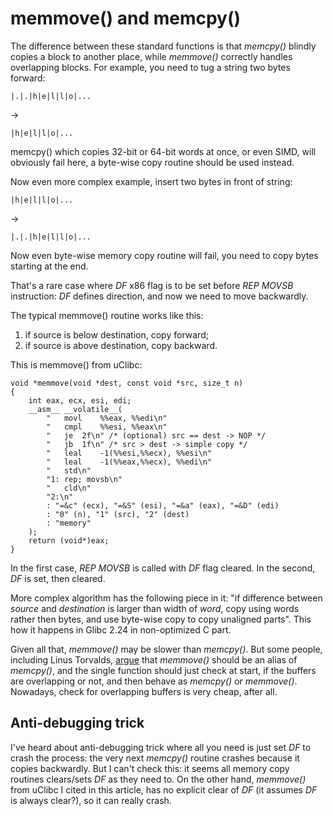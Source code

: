 # memmove() and memcpy()

The difference between these standard functions is that *memcpy()* blindly copies a block to another place,
while *memmove()* correctly handles overlapping blocks.
For example, you need to tug a string two bytes forward:

`|.|.|h|e|l|l|o|...`

->

`|h|e|l|l|o|...`

memcpy() which copies 32-bit or 64-bit words at once, or even SIMD, will obviously fail here, a byte-wise copy routine
should be used instead.

Now even more complex example, insert two bytes in front of string:

`|h|e|l|l|o|...`

->

`|.|.|h|e|l|l|o|...`

Now even byte-wise memory copy routine will fail, you need to copy bytes starting at the end.

That's a rare case where *DF* x86 flag is to be set before *REP MOVSB* instruction: *DF* defines direction, and now
we need to move backwardly.

The typical memmove() routine works like this:
1) if source is below destination, copy forward;
2) if source is above destination, copy backward.

This is memmove() from uClibc:

	void *memmove(void *dest, const void *src, size_t n)
	{
		int eax, ecx, esi, edi;
		__asm__ __volatile__(
			"	movl	%%eax, %%edi\n"
			"	cmpl	%%esi, %%eax\n"
			"	je	2f\n" /* (optional) src == dest -> NOP */
			"	jb	1f\n" /* src > dest -> simple copy */
			"	leal	-1(%%esi,%%ecx), %%esi\n"
			"	leal	-1(%%eax,%%ecx), %%edi\n"
			"	std\n"
			"1:	rep; movsb\n"
			"	cld\n"
			"2:\n"
			: "=&c" (ecx), "=&S" (esi), "=&a" (eax), "=&D" (edi)
			: "0" (n), "1" (src), "2" (dest)
			: "memory"
		);
		return (void*)eax;
	}

In the first case, *REP MOVSB* is called with *DF* flag cleared.
In the second, *DF* is set, then cleared.

More complex algorithm has the following piece in it:
"if difference between *source* and *destination* is larger than width of *word*, copy using words rather then bytes,
and use byte-wise copy to copy unaligned parts".
This how it happens in Glibc 2.24 in non-optimized C part.

Given all that, *memmove()* may be slower than *memcpy()*.
But some people, including Linus Torvalds, [argue](https://bugzilla.redhat.com/show_bug.cgi?id=638477#c132)
that *memmove()* should be an alias of *memcpy()*, and the single
function should just check at start, if the buffers are overlapping or not, and then behave as *memcpy()* or *memmove()*.
Nowadays, check for overlapping buffers is very cheap, after all.

## Anti-debugging trick

I've heard about anti-debugging trick where all you need is just set *DF* to crash the process: the very next *memcpy()*
routine crashes because it copies backwardly.
But I can't check this: it seems all memory copy routines clears/sets *DF* as they need to.
On the other hand, *memmove()* from uClibc I cited in this article,
has no explicit clear of *DF* (it assumes *DF* is always clear?),
so it can really crash.

